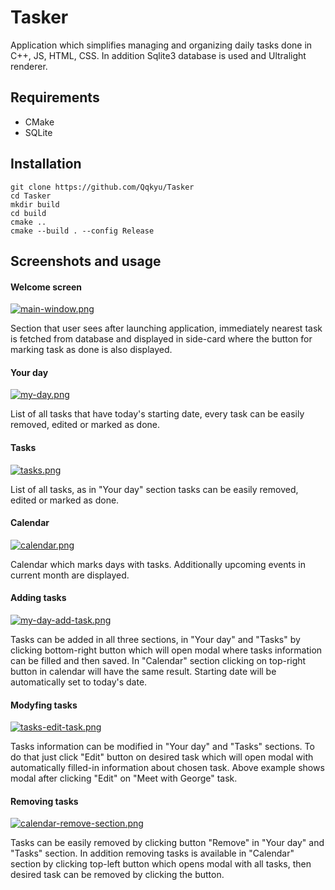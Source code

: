# Tasker

Application which simplifies managing and organizing daily tasks done in C++, JS, HTML, CSS. In addition Sqlite3 database is used and Ultralight renderer.

## Requirements

- CMake
- SQLite

## Installation

```
git clone https://github.com/Qqkyu/Tasker
cd Tasker
mkdir build
cd build
cmake ..
cmake --build . --config Release
```

## Screenshots and usage

#### Welcome screen

[![main-window.png](https://i.postimg.cc/rpnHhSfs/main-window.png)](https://postimg.cc/PLDKJ8sn)

Section that user sees after launching application, immediately nearest task is fetched from database and displayed in side-card where the button for marking task as done is also displayed.

#### Your day

[![my-day.png](https://i.postimg.cc/NjVJmgF2/my-day.png)](https://postimg.cc/RW7Lzxcv)

List of all tasks that have today's starting date, every task can be easily removed, edited or marked as done.

#### Tasks 

[![tasks.png](https://i.postimg.cc/nLDd169R/tasks.png)](https://postimg.cc/WDs6NYng)

List of all tasks, as in "Your day" section tasks can be easily removed, edited or marked as done.

#### Calendar

[![calendar.png](https://i.postimg.cc/VN8ZLzNq/calendar.png)](https://postimg.cc/qN1x1Vyq)

Calendar which marks days with tasks. Additionally upcoming events in current month are displayed.

#### Adding tasks

[![my-day-add-task.png](https://i.postimg.cc/ZRXMmJth/my-day-add-task.png)](https://postimg.cc/bDHTHcw6)

Tasks can be added in all three sections, in "Your day" and "Tasks" by clicking bottom-right button which will open modal where tasks information can be filled and then saved. In "Calendar" section clicking on top-right button in calendar will have the same result. Starting date will be automatically set to today's date.

#### Modyfing tasks

[![tasks-edit-task.png](https://i.postimg.cc/qMV5ZBxs/tasks-edit-task.png)](https://postimg.cc/bdggZhMr)

Tasks information can be modified in "Your day" and "Tasks" sections. To do that just click "Edit" button on desired task which will open modal with automatically filled-in information about chosen task. Above example shows modal after clicking "Edit" on "Meet with George" task.

#### Removing tasks

[![calendar-remove-section.png](https://i.postimg.cc/G2456HfQ/calendar-remove-section.png)](https://postimg.cc/CBV7qLSB)

Tasks can be easily removed by clicking button "Remove" in "Your day" and "Tasks" section. In addition removing tasks is available in "Calendar" section by clicking top-left button which opens modal with all tasks, then desired task can be removed by clicking the button.

